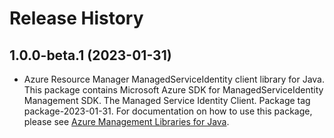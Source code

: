 # Release History

## 1.0.0-beta.1 (2023-01-31)

- Azure Resource Manager ManagedServiceIdentity client library for Java. This package contains Microsoft Azure SDK for ManagedServiceIdentity Management SDK. The Managed Service Identity Client. Package tag package-2023-01-31. For documentation on how to use this package, please see [Azure Management Libraries for Java](https://aka.ms/azsdk/java/mgmt).
